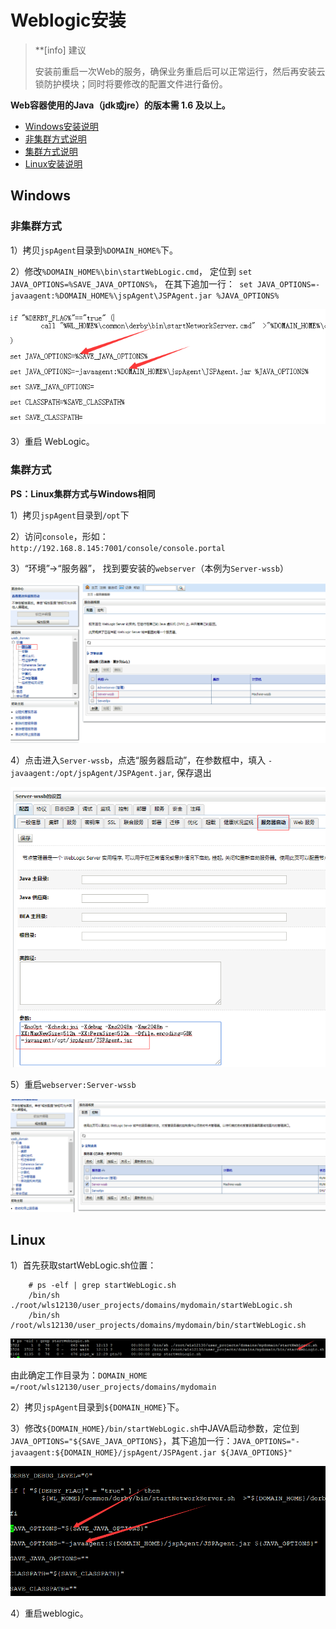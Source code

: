 # Weblogic安装
>**[info] 建议
>
>安装前重启一次Web的服务，确保业务重启后可以正常运行，然后再安装云锁防护模块；同时将要修改的配置文件进行备份。

**Web容器使用的Java（jdk或jre）的版本需 1.6 及以上。**

- [Windows安装说明](#windows)
 - [非集群方式说明](#非集群方式)
 - [集群方式说明](#集群方式)
- [Linux安装说明](#linux)

## Windows

### 非集群方式

1）拷贝`jspAgent`目录到`%DOMAIN_HOME%`下。

2）修改`%DOMAIN_HOME%\bin\startWebLogic.cmd`， 定位到
`set JAVA_OPTIONS=%SAVE_JAVA_OPTIONS%`， 在其下追加一行：`
set JAVA_OPTIONS=-javaagent:%DOMAIN_HOME%\jspAgent\JSPAgent.jar %JAVA_OPTIONS%`

![](/assets/WeblogicW01.png)

3）重启 WebLogic。

### 集群方式

**PS：Linux集群方式与Windows相同**

1）拷贝`jspAgent`目录到`/opt`下

2）访问`console`，形如：
`http://192.168.8.145:7001/console/console.portal`

3）“环境”->“服务器”， 找到要安装的`webserver`（本例为`Server-wssb`）

![](/assets/WeblogicW02.png)

4）点击进入`Server-wssb`，点选“服务器启动”，在参数框中，填入
`-javaagent:/opt/jspAgent/JSPAgent.jar`, 保存退出

![](/assets/WeblogicW03.png)

5）重启`webserver:Server-wssb`

![](/assets/WeblogicW04.png)

## Linux

1）首先获取startWebLogic.sh位置：
```
    # ps -elf | grep startWebLogic.sh
    /bin/sh ./root/wls12130/user_projects/domains/mydomain/startWebLogic.sh
    /bin/sh /root/wls12130/user_projects/domains/mydomain/bin/startWebLogic.sh
```
![](/assets/WeblogicL01.png)

由此确定工作目录为：`DOMAIN_HOME =/root/wls12130/user_projects/domains/mydomain`

2）拷贝`jspAgent`目录到`${DOMAIN_HOME}`下。

3）修改`${DOMAIN_HOME}/bin/startWebLogic.sh`中JAVA启动参数，定位到 `JAVA_OPTIONS="${SAVE_JAVA_OPTIONS}`，其下追加一行：`JAVA_OPTIONS="-javaagent:${DOMAIN_HOME}/jspAgent/JSPAgent.jar ${JAVA_OPTIONS}"`

![](/assets/WeblogicL02.png)

4）重启weblogic。




